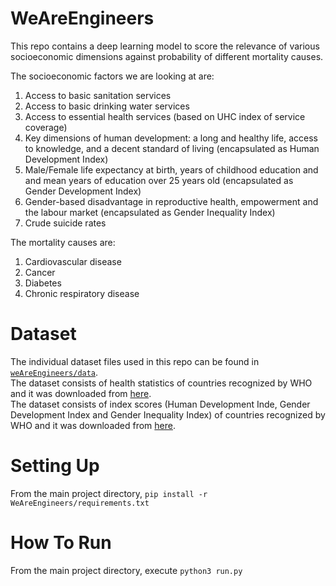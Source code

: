 # WeAreEngineers

This repo contains a deep learning model to score the relevance of various socioeconomic dimensions against probability of different mortality causes. 

The socioeconomic factors we are looking at are:
1. Access to basic sanitation services
2. Access to basic drinking water services
3. Access to essential health services (based on UHC index of service coverage)
4. Key dimensions of human development: a long and healthy life, access to knowledge, and a decent standard of living (encapsulated as Human Development Index)
5. Male/Female life expectancy at birth, years of childhood education and and mean years of education over 25 years old (encapsulated as Gender Development Index)
6. Gender-based disadvantage in reproductive health, empowerment and the labour market (encapsulated as Gender Inequality Index)
7. Crude suicide rates

The mortality causes are:
1. Cardiovascular disease
2. Cancer
3. Diabetes
4. Chronic respiratory disease

# Dataset
The individual dataset files used in this repo can be found in [`weAreEngineers/data`](https://github.com/azure-hack/azure_hackathon/tree/main/WeAreEngineers/data).
<br>The dataset consists of health statistics of countries recognized by WHO and it was downloaded from [here](https://www.kaggle.com/utkarshxy/who-worldhealth-statistics-2020-complete?select=cleanFuelAndTech.csv).
<br>The dataset consists of index scores (Human Development Inde, Gender Development Index and Gender Inequality Index) of countries recognized by WHO and it was downloaded from [here](https://www.kaggle.com/undp/human-development?select=multidimensional_poverty.csv).

# Setting Up
From the main project directory, `pip install -r WeAreEngineers/requirements.txt`

# How To Run
From the main project directory, execute `python3 run.py`